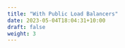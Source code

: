 ```yaml
---
title: "With Public Load Balancers"
date: 2023-05-04T18:04:31+10:00
draft: false
weight: 3
---
```


